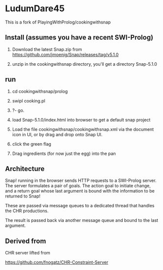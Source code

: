 # LudumDare45

This is a fork of PlayingWithProlog/cookingwithsnap


## Install (assumes you have a recent SWI-Prolog)

1. Download the latest Snap.zip from 
https://github.com/jmoenig/Snap/releases/tag/v5.1.0

2. unzip in the cookingwithsnap directory, you'll get a directory Snap-5.1.0

## run

1. cd cookingwithsnap/prolog

2. swipl cooking.pl

3. ?- go.

4. load Snap-5.1.0/index.html into browser to get a default snap project

5. Load the file cookingwithsnap/cookingwithsnap.xml via the document icon in UI,
or by drag and drop onto Snap UI.

6. click the green flag

7. Drag  ingredients (for now just the egg) into the pan

## Architecture

Snap! running in the browser sends HTTP requests to a SWI-Prolog server. The server formulates a pair of goals. The action goal to initiate change, and a return goal
whose last argument is bound with the information to be returned to Snap!

These are passed via message queues to a dedicated thread that handles the CHR productions.

The result is passed back via another message queue and bound to the last argument.

## Derived from

CHR server lifted from

https://github.com/fnogatz/CHR-Constraint-Server


